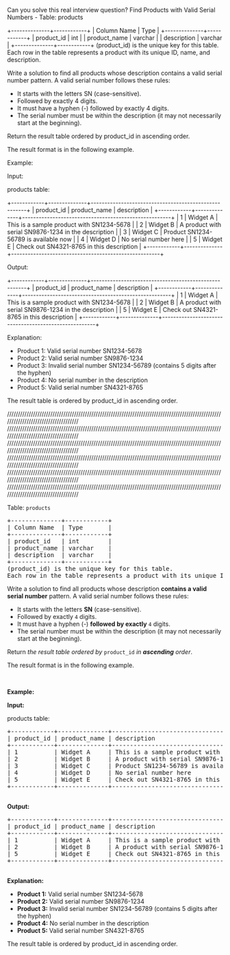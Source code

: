 Can you solve this real interview question? Find Products with Valid Serial Numbers - Table: products


+--------------+------------+
| Column Name  | Type       |
+--------------+------------+
| product_id   | int        |
| product_name | varchar    |
| description  | varchar    |
+--------------+------------+
(product_id) is the unique key for this table.
Each row in the table represents a product with its unique ID, name, and description.


Write a solution to find all products whose description contains a valid serial number pattern. A valid serial number follows these rules:

 * It starts with the letters SN (case-sensitive).
 * Followed by exactly 4 digits.
 * It must have a hyphen (-) followed by exactly 4 digits.
 * The serial number must be within the description (it may not necessarily start at the beginning).

Return the result table ordered by product_id in ascending order.

The result format is in the following example.

 

Example:

Input:

products table:


+------------+--------------+------------------------------------------------------+
| product_id | product_name | description                                          |
+------------+--------------+------------------------------------------------------+
| 1          | Widget A     | This is a sample product with SN1234-5678            |
| 2          | Widget B     | A product with serial SN9876-1234 in the description |
| 3          | Widget C     | Product SN1234-56789 is available now                |
| 4          | Widget D     | No serial number here                                |
| 5          | Widget E     | Check out SN4321-8765 in this description            |
+------------+--------------+------------------------------------------------------+
    

Output:


+------------+--------------+------------------------------------------------------+
| product_id | product_name | description                                          |
+------------+--------------+------------------------------------------------------+
| 1          | Widget A     | This is a sample product with SN1234-5678            |
| 2          | Widget B     | A product with serial SN9876-1234 in the description |
| 5          | Widget E     | Check out SN4321-8765 in this description            |
+------------+--------------+------------------------------------------------------+
    

Explanation:

 * Product 1: Valid serial number SN1234-5678
 * Product 2: Valid serial number SN9876-1234
 * Product 3: Invalid serial number SN1234-56789 (contains 5 digits after the hyphen)
 * Product 4: No serial number in the description
 * Product 5: Valid serial number SN4321-8765

The result table is ordered by product_id in ascending order.










////////////////////////////////////////////////////////////////////////////////////////////////////////////////////////////////////
////////////////////////////////////////////////////////////////////////////////////////////////////////////////////////////////////
////////////////////////////////////////////////////////////////////////////////////////////////////////////////////////////////////
////////////////////////////////////////////////////////////////////////////////////////////////////////////////////////////////////
////////////////////////////////////////////////////////////////////////////////////////////////////////////////////////////////////
////////////////////////////////////////////////////////////////////////////////////////////////////////////////////////////////////






<div class="elfjS" data-track-load="description_content"><p>Table: <code>products</code></p>

<pre>+--------------+------------+
| Column Name  | Type       |
+--------------+------------+
| product_id   | int        |
| product_name | varchar    |
| description  | varchar    |
+--------------+------------+
(product_id) is the unique key for this table.
Each row in the table represents a product with its unique ID, name, and description.
</pre>

<p>Write a solution to find all products whose description <strong>contains a valid serial number</strong> pattern. A valid serial number follows these rules:</p>

<ul>
	<li>It starts with the letters <strong>SN</strong>&nbsp;(case-sensitive).</li>
	<li>Followed by exactly <code>4</code> digits.</li>
	<li>It must have a hyphen (-) <strong>followed by exactly</strong> <code>4</code> digits.</li>
	<li>The serial number must be within the description (it may not necessarily start at the beginning).</li>
</ul>

<p>Return <em>the result table&nbsp;ordered by</em> <code>product_id</code> <em>in <strong>ascending</strong> order</em>.</p>

<p>The result format is in the following example.</p>

<p>&nbsp;</p>
<p><strong class="example">Example:</strong></p>

<div class="example-block">
<p><strong>Input:</strong></p>

<p>products table:</p>

<pre class="example-io">+------------+--------------+------------------------------------------------------+
| product_id | product_name | description                                          |
+------------+--------------+------------------------------------------------------+
| 1          | Widget A     | This is a sample product with SN1234-5678            |
| 2          | Widget B     | A product with serial SN9876-1234 in the description |
| 3          | Widget C     | Product SN1234-56789 is available now                |
| 4          | Widget D     | No serial number here                                |
| 5          | Widget E     | Check out SN4321-8765 in this description            |
+------------+--------------+------------------------------------------------------+
    </pre>

<p><strong>Output:</strong></p>

<pre class="example-io">+------------+--------------+------------------------------------------------------+
| product_id | product_name | description                                          |
+------------+--------------+------------------------------------------------------+
| 1          | Widget A     | This is a sample product with SN1234-5678            |
| 2          | Widget B     | A product with serial SN9876-1234 in the description |
| 5          | Widget E     | Check out SN4321-8765 in this description            |
+------------+--------------+------------------------------------------------------+
    </pre>

<p><strong>Explanation:</strong></p>

<ul>
	<li><strong>Product 1:</strong> Valid serial number SN1234-5678</li>
	<li><strong>Product 2:</strong> Valid serial number SN9876-1234</li>
	<li><strong>Product 3:</strong> Invalid serial number SN1234-56789 (contains 5 digits after the hyphen)</li>
	<li><strong>Product 4:</strong> No serial number in the description</li>
	<li><strong>Product 5:</strong> Valid serial number SN4321-8765</li>
</ul>

<p>The result table is ordered by product_id in ascending order.</p>
</div>
</div>

